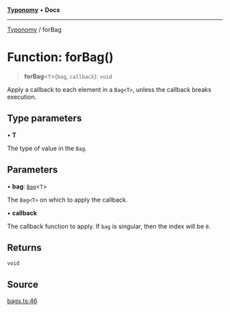 [**Typonomy**](../README.md) • **Docs**

***

[Typonomy](../globals.md) / forBag

# Function: forBag()

> **forBag**\<`T`\>(`bag`, `callback`): `void`

Apply a callback to each element in a `Bag<T>`,
unless the callback breaks execution.

## Type parameters

• **T**

The type of value in the `Bag`.

## Parameters

• **bag**: [`Bag`](../type-aliases/Bag.md)\<`T`\>

The `Bag<T>` on which to apply the callback.

• **callback**

The callback function to apply. If `bag` is singular, then the index will be `0`.

## Returns

`void`

## Source

[bags.ts:46](https://github.com/softcraft-development/typonomy/blob/d8b6722e8f9213512ecbf239a27330f22316ef6d/src/bags.ts#L46)
